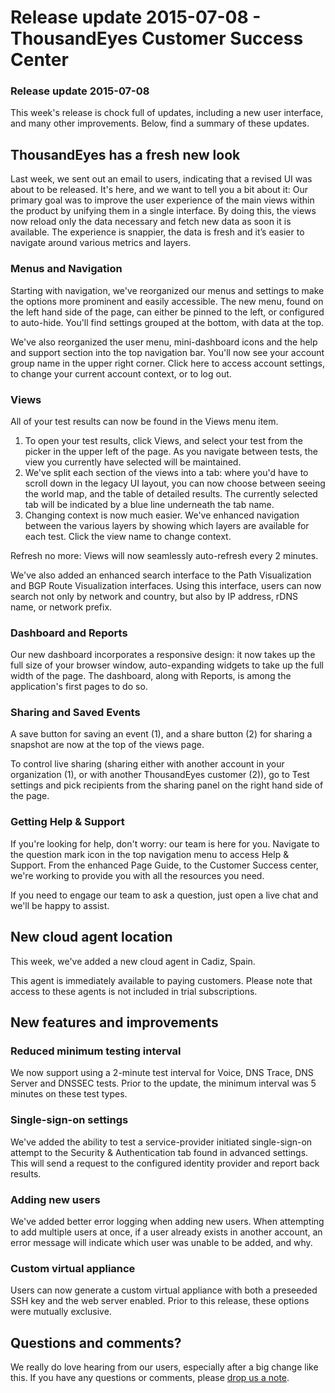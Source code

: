 # Release update 2015-07-08 - ThousandEyes Customer Success Center

### Release update 2015-07-08

This week's release is chock full of updates, including a new user interface, and many other improvements.  Below, find a summary of these updates.

## ThousandEyes has a fresh new look

Last week, we sent out an email to users, indicating that a revised UI was about to be released. It's here, and we want to tell you a bit about it: Our primary goal was to improve the user experience of the main views within the product by unifying them in a single interface.  By doing this, the views now reload only the data necessary and fetch new data as soon it is available. The experience is snappier, the data is fresh and it’s easier to navigate around various metrics and layers. 

### Menus and Navigation

Starting with navigation, we've reorganized our menus and settings to make the options more prominent and easily accessible. The new menu, found on the left hand side of the page, can either be pinned to the left, or configured to auto-hide.  You'll find settings grouped at the bottom, with data at the top.

We've also reorganized the user menu, mini-dashboard icons and the help and support section into the top navigation bar. You'll now see your account group name in the upper right corner.  Click here to access account settings, to change your current account context, or to log out.

### Views

All of your test results can now be found in the Views menu item.

1. To open your test results, click Views, and select your test from the picker in the upper left of the page.  As you navigate between tests, the view you currently have selected will be maintained.
2. We've split each section of the views into a tab: where you'd have to scroll down in the legacy UI layout, you can now choose between seeing the world map, and the table of detailed results.  The currently selected tab will be indicated by a blue line underneath the tab name.
3. Changing context is now much easier. We've enhanced navigation between the various layers by showing which layers are available for each test. Click the view name to change context.

Refresh no more: Views will now seamlessly auto-refresh every 2 minutes.

We've also added an enhanced search interface to the Path Visualization and BGP Route Visualization interfaces. Using this interface, users can now search not only by network and country, but also by IP address, rDNS name, or network prefix.

### Dashboard and Reports

Our new dashboard incorporates a responsive design: it now takes up the full size of your browser window, auto-expanding widgets to take up the full width of the page.  The dashboard, along with Reports, is among the application's first pages to do so.

### Sharing and Saved Events

A save button for saving an event \(1\), and a share button \(2\) for sharing a snapshot are now at the top of the views page.

To control live sharing \(sharing either with another account in your organization \(1\), or with another ThousandEyes customer \(2\)\), go to Test settings and pick recipients from the sharing panel on the right hand side of the page.

### Getting Help & Support

If you're looking for help, don't worry: our team is here for you. Navigate to the question mark icon in the top navigation menu to access Help & Support. From the enhanced Page Guide, to the Customer Success center, we're working to provide you with all the resources you need.

If you need to engage our team to ask a question, just open a live chat and we'll be happy to assist.

## New cloud agent location

This week, we've added a new cloud agent in Cadiz, Spain.

This agent is immediately available to paying customers. Please note that access to these agents is not included in trial subscriptions.

## New features and improvements

### Reduced minimum testing interval

We now support using a 2-minute test interval for Voice, DNS Trace, DNS Server and DNSSEC tests.  Prior to the update, the minimum interval was 5 minutes on these test types.

### Single-sign-on settings

We've added the ability to test a service-provider initiated single-sign-on attempt to the Security & Authentication tab found in advanced settings. This will send a request to the configured identity provider and report back results.

### Adding new users

We've added better error logging when adding new users.  When attempting to add multiple users at once, if a user already exists in another account, an error message will indicate which user was unable to be added, and why.

### Custom virtual appliance

Users can now generate a custom virtual appliance with both a preseeded SSH key and the web server enabled. Prior to this release, these options were mutually exclusive.

## Questions and comments?

We really do love hearing from our users, especially after a big change like this. If you have any questions or comments, please [drop us a note](mailto:support@thousandeyes.com?subject=2015-07-08+Release+Comment).

